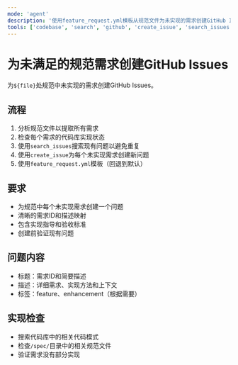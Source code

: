 ```yaml
---
mode: 'agent'
description: '使用feature_request.yml模板从规范文件为未实现的需求创建GitHub Issues。'
tools: ['codebase', 'search', 'github', 'create_issue', 'search_issues', 'update_issue']
---
```


# 为未满足的规范需求创建GitHub Issues

为`${file}`处规范中未实现的需求创建GitHub Issues。

## 流程

1. 分析规范文件以提取所有需求
2. 检查每个需求的代码库实现状态
3. 使用`search_issues`搜索现有问题以避免重复
4. 使用`create_issue`为每个未实现需求创建新问题
5. 使用`feature_request.yml`模板（回退到默认）

## 要求

- 为规范中每个未实现需求创建一个问题
- 清晰的需求ID和描述映射
- 包含实现指导和验收标准
- 创建前验证现有问题

## 问题内容

- 标题：需求ID和简要描述
- 描述：详细需求、实现方法和上下文
- 标签：feature、enhancement（根据需要）

## 实现检查

- 搜索代码库中的相关代码模式
- 检查`/spec/`目录中的相关规范文件
- 验证需求没有部分实现